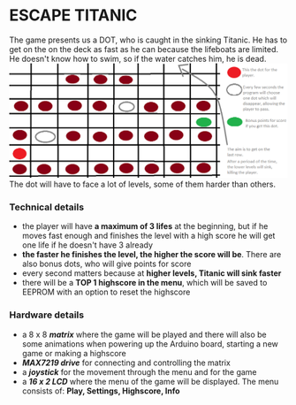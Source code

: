 # ESCAPE TITANIC

The game presents us a DOT, who is caught in the sinking Titanic. He has to get on the on the deck as fast as he can because the lifeboats are limited. He doesn't know how to swim, so if the water catches him, he is dead.
![The map of the Titanic](./images/matrix_drawn_dots.png)
The dot will have to face a lot of levels, some of them harder than others.

### Technical details
  * the player will have **a maximum of 3 lifes** at the beginning, but if he moves fast enough and finishes the level with a high score he will get one life if he doesn't have 3 already
  * **the faster he finishes the level, the higher the score will be**. There are also bonus dots, who will give points for score
  * every second matters because at **higher levels, Titanic will sink faster**
  * there will be a **TOP 1 highscore in the menu**, which will be saved to EEPROM with an option to reset the highscore
  
### Hardware details
  * a 8 x 8 **_matrix_** where the game will be played and there will also be some animations when powering up the Arduino board, starting a new game or making a highscore
  * **_MAX7219 drive_** for connecting and controlling the matrix
  * a **_joystick_** for the movement through the menu and for the game
  * a **_16 x 2 LCD_** where the menu of the game will be displayed. The menu consists of: **Play, Settings, Highscore, Info**
